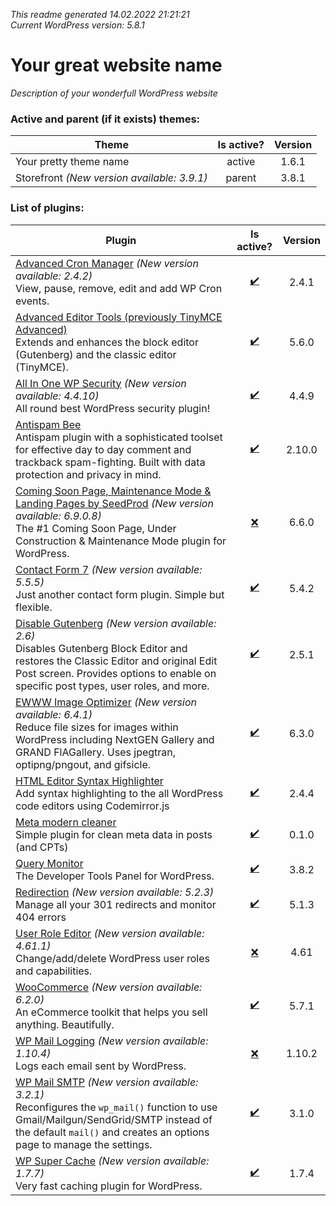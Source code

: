 *This readme generated 14.02.2022 21:21:21<br>Current WordPress version: 5.8.1*

# Your great website name

*Description of your wonderfull WordPress website*

### Active and parent (if it exists) themes: 
Theme | Is active? | Version
---|:---:|:---:
Your pretty theme name|active|1.6.1
Storefront *(New version available: 3.9.1)*|parent|3.8.1
### List of plugins: 
Plugin | Is active? | Version
---|:---:|:---:
[Advanced Cron Manager](https://ru.wordpress.org/plugins/advanced-cron-manager 'advanced-cron-manager') *(New version available: 2.4.2)*<br>View, pause, remove, edit and add WP Cron events.|[:heavy_check_mark:](# "active")|2.4.1|
[Advanced Editor Tools (previously TinyMCE Advanced)](https://ru.wordpress.org/plugins/tinymce-advanced 'tinymce-advanced')<br>Extends and enhances the block editor (Gutenberg) and the classic editor (TinyMCE).|[:heavy_check_mark:](# "active")|5.6.0|
[All In One WP Security](https://ru.wordpress.org/plugins/all-in-one-wp-security-and-firewall 'all-in-one-wp-security-and-firewall') *(New version available: 4.4.10)*<br>All round best WordPress security plugin!|[:heavy_check_mark:](# "active")|4.4.9|
[Antispam Bee](https://ru.wordpress.org/plugins/antispam-bee 'antispam-bee')<br>Antispam plugin with a sophisticated toolset for effective day to day comment and trackback spam-fighting. Built with data protection and privacy in mind.|[:heavy_check_mark:](# "active")|2.10.0|
[Coming Soon Page, Maintenance Mode & Landing Pages by SeedProd](https://ru.wordpress.org/plugins/coming-soon 'coming-soon') *(New version available: 6.9.0.8)*<br>The #1 Coming Soon Page, Under Construction & Maintenance Mode plugin for WordPress.|[:x:](# "inactive")|6.6.0|
[Contact Form 7](https://ru.wordpress.org/plugins/contact-form-7 'contact-form-7') *(New version available: 5.5.5)*<br>Just another contact form plugin. Simple but flexible.|[:heavy_check_mark:](# "active")|5.4.2|
[Disable Gutenberg](https://ru.wordpress.org/plugins/disable-gutenberg 'disable-gutenberg') *(New version available: 2.6)*<br>Disables Gutenberg Block Editor and restores the Classic Editor and original Edit Post screen. Provides options to enable on specific post types, user roles, and more.|[:heavy_check_mark:](# "active")|2.5.1|
[EWWW Image Optimizer](https://ru.wordpress.org/plugins/ewww-image-optimizer 'ewww-image-optimizer') *(New version available: 6.4.1)*<br>Reduce file sizes for images within WordPress including NextGEN Gallery and GRAND FlAGallery. Uses jpegtran, optipng/pngout, and gifsicle.|[:heavy_check_mark:](# "active")|6.3.0|
[HTML Editor Syntax Highlighter](https://ru.wordpress.org/plugins/html-editor-syntax-highlighter 'html-editor-syntax-highlighter')<br>Add syntax highlighting to the all WordPress code editors using Codemirror.js|[:heavy_check_mark:](# "active")|2.4.4|
[Meta modern cleaner](https://ru.wordpress.org/plugins/meta-modern-cleaner 'meta-modern-cleaner')<br>Simple plugin for clean meta data in posts (and CPTs)|[:heavy_check_mark:](# "active")|0.1.0|
[Query Monitor](https://ru.wordpress.org/plugins/query-monitor 'query-monitor')<br>The Developer Tools Panel for WordPress.|[:heavy_check_mark:](# "active")|3.8.2|
[Redirection](https://ru.wordpress.org/plugins/redirection 'redirection') *(New version available: 5.2.3)*<br>Manage all your 301 redirects and monitor 404 errors|[:heavy_check_mark:](# "active")|5.1.3|
[User Role Editor](https://ru.wordpress.org/plugins/user-role-editor 'user-role-editor') *(New version available: 4.61.1)*<br>Change/add/delete WordPress user roles and capabilities.|[:x:](# "inactive")|4.61|
[WooCommerce](https://ru.wordpress.org/plugins/woocommerce 'woocommerce') *(New version available: 6.2.0)*<br>An eCommerce toolkit that helps you sell anything. Beautifully.|[:heavy_check_mark:](# "active")|5.7.1|
[WP Mail Logging](https://ru.wordpress.org/plugins/wp-mail-logging 'wp-mail-logging') *(New version available: 1.10.4)*<br>Logs each email sent by WordPress.|[:x:](# "inactive")|1.10.2|
[WP Mail SMTP](https://ru.wordpress.org/plugins/wp-mail-smtp 'wp-mail-smtp') *(New version available: 3.2.1)*<br>Reconfigures the <code>wp_mail()</code> function to use Gmail/Mailgun/SendGrid/SMTP instead of the default <code>mail()</code> and creates an options page to manage the settings.|[:heavy_check_mark:](# "active")|3.1.0|
[WP Super Cache](https://ru.wordpress.org/plugins/wp-super-cache 'wp-super-cache') *(New version available: 1.7.7)*<br>Very fast caching plugin for WordPress.|[:heavy_check_mark:](# "active")|1.7.4|
